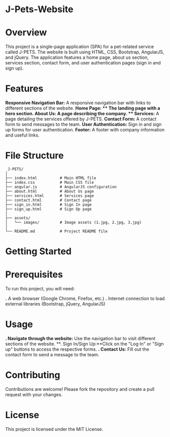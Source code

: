 # J-Pets-Website

# Overview

 This project is a single-page application (SPA) for a pet-related service called J-PETS. The website is built using HTML, CSS, 
 Bootstrap, AngularJS, and jQuery. The application features a home page, about us section, services section, contact form, and 
 user authentication pages (sign in and sign up).
 
# Features

 **Responsive Navigation Bar:** A responsive navigation bar with links to different sections of the website.
 **Home Page: ** The landing page with a hero section.
 **About Us:**  A page describing the company.
 ** Services:** A page detailing the services offered by J-PETS.
 **Contact Form:** A contact form to send messages to the team.
 **User Authentication:** Sign in and sign up forms for user authentication.
 **Footer:** A footer with company information and useful links.
 
 # File Structure
     J-PETS/
    │
    ├── index.html          # Main HTML file
    ├── index.css           # Main CSS file
    ├── angular.js          # AngularJS configuration
    ├── about.html          # About Us page
    ├── services.html       # Services page
    ├── contact.html        # Contact page
    ├── sign_in.html        # Sign In page
    ├── sign_up.html        # Sign Up page
    │
    ├── assets/
    │   └── images/         # Image assets (1.jpg, 2.jpg, 3.jpg)
    │
    └── README.md           # Project README file
    
# Getting Started

# Prerequisites

 To run this project, you will need:

 **.** A web browser (Google Chrome, Firefox, etc.)
 **.** Internet connection to load external libraries (Bootstrap, jQuery, AngularJS)

# Usage

 **. Navigate through the website:** Use the navigation bar to visit different sections of the website.
 **. Sign In/Sign Up:**Click on the "Log In" or "Sign up" buttons to access the respective forms.
 **. Contact Us:** Fill out the contact form to send a message to the team.
 
# Contributing

 Contributions are welcome! Please fork the repository and create a pull request with your changes.

# License
 This project is licensed under the MIT License.
